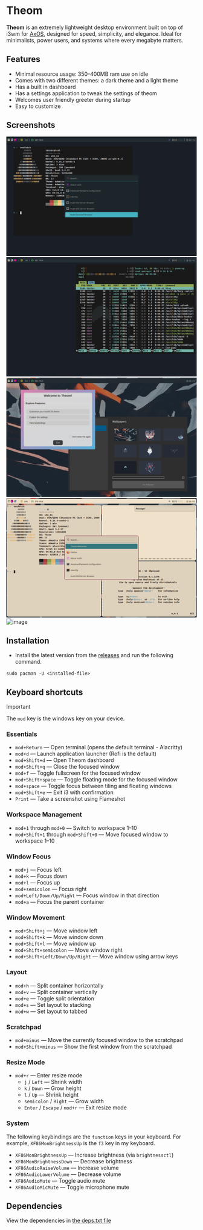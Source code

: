 # Theom

**Theom** is an extremely lightweight desktop environment built on top of i3wm for [AxOS](https://www.axos-project.com/), designed for speed, simplicity, and elegance. Ideal for minimalists, power users, and systems where every megabyte matters.

## Features

- Minimal resource usage: 350-400MB ram use on idle
- Comes with two different themes: a dark theme and a light theme
- Has a built in dashboard
- Has a settings application to tweak the settings of theom
- Welcomes user friendly greeter during startup
- Easy to customize

## Screenshots

![image](https://raw.githubusercontent.com/AxOS-project/Theom/main/screenshots/screenshot1.png)
![image](https://raw.githubusercontent.com/AxOS-project/Theom/main/screenshots/screenshot2.png)
![image](https://raw.githubusercontent.com/AxOS-project/Theom/main/screenshots/screenshot3.png)
![image](https://raw.githubusercontent.com/AxOS-project/Theom/main/screenshots/screenshot4.png)
![image](https://raw.githubusercontent.com/AxOS-project/Theom/main/screenshots/screenshot5.png)

## Installation

- Install the latest version from the [releases](https://github.com/AxOS-project/Theom/releases) and run the following command.

```
sudo pacman -U <installed-file>
```

## Keyboard shortcuts

> [!IMPORTANT]
> The `mod` key is the windows key on your device.

### Essentials

- `mod+Return` — Open terminal (opens the default terminal - Alacritty)
- `mod+d` — Launch application launcher (Rofi is the default)
- `mod+Shift+d` — Open Theom dashboard
- `mod+Shift+q` — Close the focused window
- `mod+f` — Toggle fullscreen for the focused window
- `mod+Shift+space` — Toggle floating mode for the focused window
- `mod+space` — Toggle focus between tiling and floating windows
- `mod+Shift+e` — Exit i3 with confirmation
- `Print` — Take a screenshot using Flameshot

### Workspace Management

- `mod+1` through `mod+0` — Switch to workspace 1–10
- `mod+Shift+1` through `mod+Shift+0` — Move focused window to workspace 1–10

### Window Focus

- `mod+j` — Focus left
- `mod+k` — Focus down
- `mod+l` — Focus up
- `mod+semicolon` — Focus right
- `mod+Left/Down/Up/Right` — Focus window in that direction
- `mod+a` — Focus the parent container

### Window Movement

- `mod+Shift+j` — Move window left
- `mod+Shift+k` — Move window down
- `mod+Shift+l` — Move window up
- `mod+Shift+semicolon` — Move window right
- `mod+Shift+Left/Down/Up/Right` — Move window using arrow keys

### Layout

- `mod+h` — Split container horizontally
- `mod+v` — Split container vertically
- `mod+e` — Toggle split orientation
- `mod+s` — Set layout to stacking
- `mod+w` — Set layout to tabbed

### Scratchpad

- `mod+minus` — Move the currently focused window to the scratchpad
- `mod+Shift+minus` — Show the first window from the scratchpad

### Resize Mode

- `mod+r` — Enter resize mode
  - `j` / `Left` — Shrink width
  - `k` / `Down` — Grow height
  - `l` / `Up` — Shrink height
  - `semicolon` / `Right` — Grow width
  - `Enter` / `Escape` / `mod+r` — Exit resize mode

### System

The following keybindings are the `function` keys in your keyboard. For example, `XF86MonBrightnessUp` is the `f3` key in my keyboard.

- `XF86MonBrightnessUp` — Increase brightness (via `brightnessctl`)
- `XF86MonBrightnessDown` — Decrease brightness
- `XF86AudioRaiseVolume` — Increase volume
- `XF86AudioLowerVolume` — Decrease volume
- `XF86AudioMute` — Toggle audio mute
- `XF86AudioMicMute` — Toggle microphone mute

## Dependencies

View the dependencies in [the deps.txt file](https://raw.githubusercontent.com/AxOS-project/Theom/main/deps.txt)
